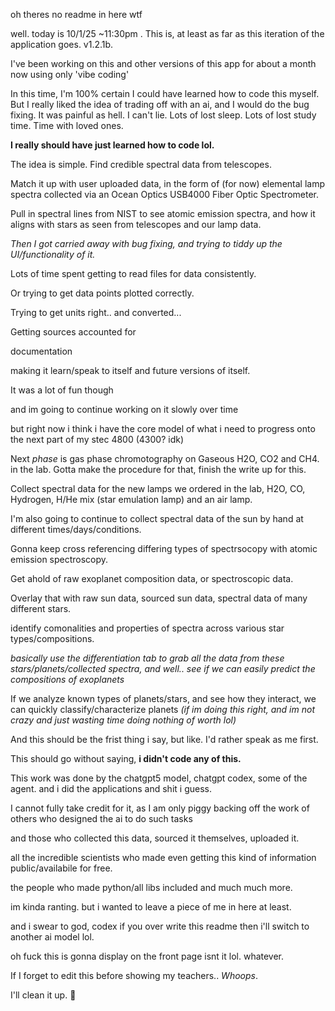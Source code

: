 oh theres no readme in here wtf


well.
today is 10/1/25 ~11:30pm . This is, at least as far as this iteration of the application goes. v1.2.1b.

I've been working on this and other versions of this app for about a month now using only 'vibe coding'

In this time, I'm 100% certain I could have learned how to code this myself. But I really liked the idea of trading off with an ai, and I would do the bug fixing.
It was painful as hell. I can't lie. Lots of lost sleep. Lots of lost study time. Time with loved ones.

**I really should have just learned how to code lol.**

The idea is simple. 
Find credible spectral data from telescopes.

Match it up with user uploaded data, in the form of (for now) elemental lamp spectra collected via an Ocean Optics USB4000 Fiber Optic Spectrometer.

Pull in spectral lines from NIST to see atomic emission spectra, and how it aligns with stars as seen from telescopes and our lamp data.

*Then I got carried away with bug fixing, and trying to tiddy up the UI/functionality of it.* 



Lots of time spent getting to read files for data consistently.

Or trying to get data points plotted correctly.

Trying to get units right.. and converted...

Getting sources accounted for

documentation

making it learn/speak to itself and future versions of itself.

It was a lot of fun though

and im going to continue working on it slowly over time

but right now i think i have the core model of what i need to progress onto the next part of my stec 4800 (4300? idk)

Next *phase* is gas phase chromotography on Gaseous H2O, CO2 and CH4. in the lab. Gotta make the procedure for that, finish the write up for this.

Collect spectral data for the new lamps we ordered in the lab, H2O, CO, Hydrogen, H/He mix (star emulation lamp) and an air lamp.

I'm also going to continue to collect spectral data of the sun by hand at different times/days/conditions. 

Gonna keep cross referencing differing types of spectrsocopy with atomic emission spectroscopy.

Get ahold of raw exoplanet composition data, or spectroscopic data.

Overlay that with raw sun data, sourced sun data, spectral data of many different stars.

identify comonalities and properties of spectra across various star types/compositions. 

*basically use the differentiation tab to grab all the data from these stars/planets/collected spectra, and well.. see if we can easily predict the compositions of exoplanets*


If we analyze known types of planets/stars, and see how they interact, we can quickly classify/characterize planets *(if im doing this right, and im not crazy and just wasting time doing nothing of worth lol)*



And this should be the frist thing i say, but like. I'd rather speak as me first.

This should go without saying, **i didn't code any of this.**

This work was done by the chatgpt5 model, chatgpt codex, some of the agent. and i did the applications and shit i guess.

I cannot fully take credit for it, as I am only piggy backing off the work of others who designed the ai to do such tasks

and those who collected this data, sourced it themselves, uploaded it. 


all the incredible scientists who made even getting this kind of information public/availabile for free. 

the people who made python/all libs included and much much more.

im kinda ranting. but i wanted to leave a piece of me in here at least. 

and i swear to god, codex if you over write this readme then i'll switch to another ai model lol.




oh fuck this is gonna display on the front page isnt it lol. whatever.

If I forget to edit this before showing my teachers.. _Whoops_.

I'll clean it up. 🤣
